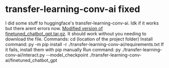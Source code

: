 # transfer-learning-conv-ai fixed
I did some stuff to huggingface's transfer-learning-conv-ai. Idk if it works but there arent errors now.
[Modified version of finetuned_chatbot_gpt.tar.gz](https://www.dropbox.com/s/2bxlot6ghc498y8/finetuned_chatbot_gpt.tar.gz?dl=1).
It should work without you needing to download the file.
Commands:
cd (location of the project folder)
Install command:
py -m pip install -r ./transfer-learning-conv-ai/requirements.txt
If it fails, install them with pip manually
Run command:
py ./transfer-learning-conv-ai/interact.py --model_checkpoint ./transfer-learning-conv-ai/finetuned_chatbot_gpt
